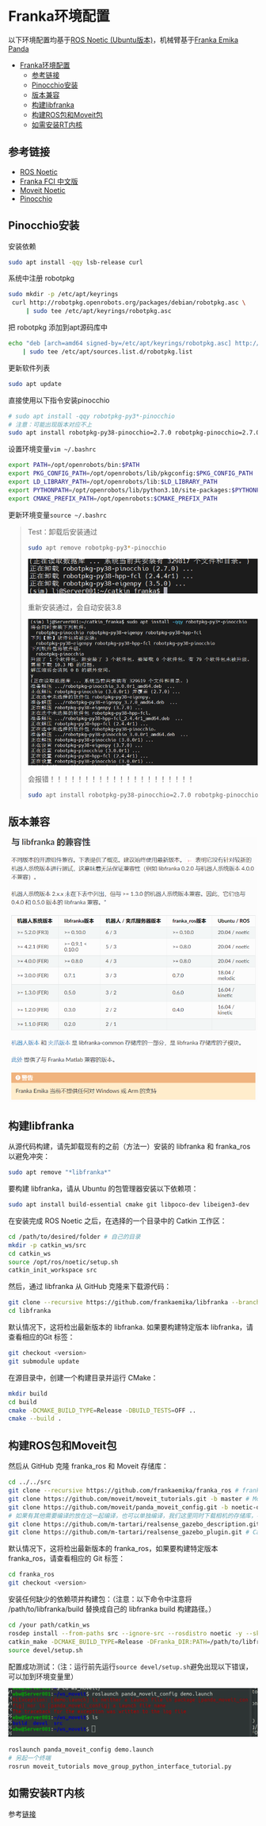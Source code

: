 # Franka环境配置
以下环境配置均基于[ROS Noetic (Ubuntu版本)](https://wiki.ros.org/noetic/Installation/Ubuntu)，机械臂基于[Franka Emika Panda](https://github.com/Liujian1997/Franka_env-Installation/Franka_Emika_Panda_Instruction_Handbook_CN.pdf)
- [Franka环境配置](#franka环境配置)
  - [参考链接](#参考链接)
  - [Pinocchio安装](#pinocchio安装)
  - [版本兼容](#版本兼容)
  - [构建libfranka](#构建libfranka)
  - [构建ROS包和Moveit包](#构建ros包和moveit包)
  - [如需安装RT内核](#如需安装rt内核)

<!-- <small><i><a href='http://ecotrust-canada.github.io/markdown-toc/'>Table of contents generated with markdown-toc</a></i></small> -->

## 参考链接
- [ROS Noetic](https://wiki.ros.org/noetic/Installation/Ubuntu)
- [Franka FCI 中文版](https://franka.cn/FCI/overview.html)
- [Moveit Noetic](https://moveit.github.io/moveit_tutorials/doc/getting_started/getting_started.html#)
- [Pinocchio](https://stack-of-tasks.github.io/pinocchio/download.html)

## Pinocchio安装
安装依赖
```bash
sudo apt install -qqy lsb-release curl
```
系统中注册 robotpkg
```bash
sudo mkdir -p /etc/apt/keyrings
 curl http://robotpkg.openrobots.org/packages/debian/robotpkg.asc \
     | sudo tee /etc/apt/keyrings/robotpkg.asc
```
把 robotpkg 添加到apt源码库中
```bash
echo "deb [arch=amd64 signed-by=/etc/apt/keyrings/robotpkg.asc] http://robotpkg.openrobots.org/packages/debian/pub $(lsb_release -cs) robotpkg" \
    | sudo tee /etc/apt/sources.list.d/robotpkg.list
```
更新软件列表
```bash
sudo apt update
```
直接使用以下指令安装pinocchio
```bash
# sudo apt install -qqy robotpkg-py3*-pinocchio 
# 注意：可能出现版本对应不上
sudo apt install robotpkg-py38-pinocchio=2.7.0 robotpkg-pinocchio=2.7.0 robotpkg-py38-eigenpy=3.5.0
```
设置环境变量`vim ~/.bashrc`
```bash
export PATH=/opt/openrobots/bin:$PATH
export PKG_CONFIG_PATH=/opt/openrobots/lib/pkgconfig:$PKG_CONFIG_PATH
export LD_LIBRARY_PATH=/opt/openrobots/lib:$LD_LIBRARY_PATH
export PYTHONPATH=/opt/openrobots/lib/python3.10/site-packages:$PYTHONPATH # Adapt your desired python version here
export CMAKE_PREFIX_PATH=/opt/openrobots:$CMAKE_PREFIX_PATH
```
更新环境变量`source ~/.bashrc`
> Test：卸载后安装通过
> 
> ```bash
> sudo apt remove robotpkg-py3*-pinocchio
> ```
>
> ![](img/Snipaste_2024-07-11_15-32-31.png)
> 
> 重新安装通过，会自动安装3.8
>
> ![](img/Snipaste_2024-07-11_15-41-55.png)
>
> 会报错！！！！！！！！！！！！！！！！！！！！！
>
> ```bash
> sudo apt install robotpkg-py38-pinocchio=2.7.0 robotpkg-pinocchio=2.7.0 robotpkg-py38-eigenpy=3.5.0
> ```

## 版本兼容

![](img/Snipaste_2024-07-11_12-21-44.png)

## 构建libfranka
从源代码构建，请先卸载现有的之前（方法一）安装的 libfranka 和 franka_ros 以避免冲突：
```bash
sudo apt remove "*libfranka*"
```
要构建 libfranka，请从 Ubuntu 的包管理器安装以下依赖项：
```bash
sudo apt install build-essential cmake git libpoco-dev libeigen3-dev
```
在安装完成 ROS Noetic 之后，在选择的一个目录中的 Catkin 工作区：
```bash
cd /path/to/desired/folder # 自己的目录
mkdir -p catkin_ws/src
cd catkin_ws
source /opt/ros/noetic/setup.sh
catkin_init_workspace src
```

然后，通过 libfranka 从 GitHub 克隆来下载源代码：

```bash
git clone --recursive https://github.com/frankaemika/libfranka --branch 0.8.0 # only for panda
cd libfranka
```

默认情况下，这将检出最新版本的 libfranka. 如果要构建特定版本 libfranka，请查看相应的Git 标签：

```bash
git checkout <version>
git submodule update
```
在源目录中，创建一个构建目录并运行 CMake：

```bash
mkdir build
cd build
cmake -DCMAKE_BUILD_TYPE=Release -DBUILD_TESTS=OFF ..
cmake --build .
```
## 构建ROS包和Moveit包

然后从 GitHub 克隆 franka_ros 和 Moveit 存储库：
```bash
cd ../../src
git clone --recursive https://github.com/frankaemika/franka_ros # franka_ros
git clone https://github.com/moveit/moveit_tutorials.git -b master # Moveit
git clone https://github.com/moveit/panda_moveit_config.git -b noetic-devel # Moveit
# 如果有其他需要编译的放在这一起编译，也可以单独编译，我们这里同时下载相机的存储库，不需要可以不下载
git clone https://github.com/m-tartari/realsense_gazebo_description.git # Camera
git clone https://github.com/m-tartari/realsense_gazebo_plugin.git # Camera plugin
```
默认情况下，这将检出最新版本的 franka_ros，如果要构建特定版本 franka_ros，请查看相应的 Git 标签：
```bash
cd franka_ros
git checkout <version>
```
安装任何缺少的依赖项并构建包：（注意：以下命令中注意将 /path/to/libfranka/build 替换成自己的 libfranka build 构建路径。）
```bash
cd /your path/catkin_ws
rosdep install --from-paths src --ignore-src --rosdistro noetic -y --skip-keys libfranka
catkin_make -DCMAKE_BUILD_TYPE=Release -DFranka_DIR:PATH=/path/to/libfranka/build  # 注意修改路径
source devel/setup.sh
```
配置成功测试：（注：运行前先运行`source devel/setup.sh`避免出现以下错误，可以加到环境变量里）

![](img/微信图片_20240711203743.png)

```bash
roslaunch panda_moveit_config demo.launch
# 另起一个终端
rosrun moveit_tutorials move_group_python_interface_tutorial.py
```

## 如需安装RT内核
参考[链接](https://franka.cn/FCI/installation_linux.html#setting-up-the-real-time-kernel)